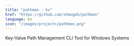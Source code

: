 ```yaml
---
title: "pathman - kv"
href: "https://github.com/shmugoh/pathman"
language: en
icon: "/images/projects/pathman.png"
---
```


Key-Value Path Management CLI Tool for Windows Systems
